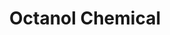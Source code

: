 ---
name: Octanol Chemical
title: Octanol Chemical
details:
  - detail:
      key: "Purity %"
      value: "98%"
  - detail:
      key: "Packaging Details"
      value: "200 litre Drum"
  - detail:
      key: "Usage/Application"
      value: "Manufacturing disinfectants, adhesives, perfumes, paints"
  - detail:
      key: "Grade Standard"
      value: "Industrial Grade"
  - detail:
      key: "CAS No"
      value: "589-98-0"
  - detail:
      key: "Synonyms"
      value: "Capryl alcohol, Octyl alcohol, N-octanol"
  - detail:
      key: "Physical State"
      value: "Liquid"
  - detail:
      key: "Shelf life"
      value: "24 months"
  - detail:
      key: "Melting Point"
      value: "-45 deg C"
  - detail:
      key: "Refractive index"
      value: "1.4240 to 1.4280 (at 20 deg C)"
  - detail:
      key: "Boiling Point"
      value: "173 deg C"
  - detail:
      key: "Molecular Weight"
      value: "130.23 g/mol"
  - detail:
      key: "Flash Point"
      value: "65 deg C"
  - detail:
      key: "Storage"
      value: "Keep in the tightly closed container in a cool and dry place,away from light."
  - detail:
      key: "Solubility"
      value: "Insoluble in water,Soluble in Alcohol."
  - detail:
      key: "Optical Rotation"
      value: "0 deg (at 20 deg C)"
  - detail:
      key: "Specific Gravity"
      value: "0.822 to 0.826 (at 20 deg C)"
  - detail:
      key: "Molecular Formula"
      value: "C8H18O"
  - detail:
      key: "FEMA No"
      value: "3581"
  - detail:
      key: "EINECS Number"
      value: "209-667-4"
  - detail:
      key: "Source"
      value: "Ex-Mentha Arvensis"
  - detail:
      key: "Brand"
      value: "Natural Aroma"
showOnHome: false
thumbnail: https://5.imimg.com/data5/SELLER/Default/2021/12/JB/HE/RU/3823480/octanol-chemical-500x500.jpg
productImages:
  - https://ucarecdn.com/8213c725-21d0-4ac0-ad5e-c1975c20032b/
category: aroma chemicals
---
